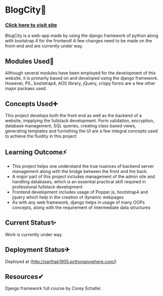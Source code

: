 # BlogCity📝 
 ### [Click here to visit site](http://sarthak1905.pythonanywhere.com/)
 BlogCity is a web-app made by using the django framework of python along with bootstrap 4 for the frontend! A few changes need to be made on the front-end and are 
 currently under way.
 
 ## Modules Used🧩
 Although several modules have been employed for the development of this website, it is primarily based on and developed using the django framework. However, PIL, bootstrap4, AOS library,
 jQuery, crispy forms are a few other major packaes used.
 
 ## Concepts Used➕
 This project develops both the front end as well as the backend of a website, impplying the fullstack development. Form validation, encryption, database management, SQL queries, 
 creating class based views, generating templates and furnishing the UI are a few integral concepts used to achieve the fluidity in this project 
 
 ## Learning Outcome⚡
 * This project helps one understand the true nuances of backend server management along with the bridge between the front and the back.
 * A major part of this project includes management of the admin site and handling databases, which is an essential practical skill required in professional fullstack development
 * Frontend development includes usage of Popper js, bootstrap4 and jquery which help in the creation of dynamic webpages
 * As with any web framework, django helps in usage of many OOPs concepts, along with the requirement of intermediate data structures
 
 ## Current Status✨
 Work is currently under way.
 
 ## Deployment Status✈ 
 Deployed at (http://sarthak1905.pythonanywhere.com/)
 
 ## Resources✔
 Django framework full course by Corey Schafer. 
